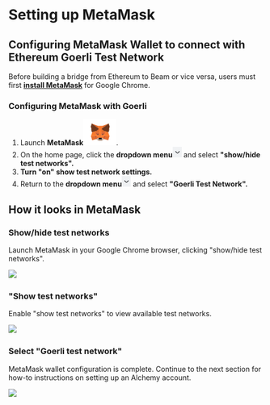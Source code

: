 # Setting up MetaMask

## Configuring MetaMask Wallet to connect with Ethereum Goerli Test Network

Before building a bridge from Ethereum to Beam or vice versa, users must first [**install MetaMask**](https://metamask.io/download/) for Google Chrome.

### Configuring MetaMask with Goerli

1. Launch **MetaMask**<img src=".gitbook/assets/Screen Shot 2022-10-22 at 1.45.13 PM.png" alt="" data-size="line">.&#x20;
2. On the home page, click the **dropdown menu**<img src=".gitbook/assets/Screen Shot 2022-10-22 at 2.26.57 PM.png" alt="" data-size="line"> and select **"show/hide test networks".**
3. **Turn "on"  show test network settings.**
4. Return to the **dropdown menu**<img src=".gitbook/assets/Screen Shot 2022-10-22 at 2.26.57 PM.png" alt="" data-size="line"> and select **"Goerli Test Network".**

## How it looks in MetaMask

### Show/hide test networks

Launch MetaMask in your Google Chrome browser, clicking "show/hide test networks".

![](https://lh4.googleusercontent.com/2VG1biNlKaFlhJMr-fPGfrY\_2WkcG4xyMHsuqGsls1NPl6dz6w7mfDkIwC3CDcBCQZjYH8HaKs\_jvgxFsZ9OB\_mZlSolKIc5e\_f9pp04m9PaBAurFZA04EfUY2etmq05cZ61vgV1h-gsdmBDZd5GPWXTfICSN5-PkE90y1F4l\_N2dUx16ycV1G-IQA)

### "Show test networks"

Enable "show test networks" to view available test networks.

![](https://lh3.googleusercontent.com/DP0gCj6hI4ku-tVkKL3OJgIGytKqg0cJk9MafA-ovQQh4nEuDq3UC\_-xgMFr4bL09csNaQTkzjV8xrtw2ZbPxgZ1q2ALX5oRHoK80OhGb9WNiQq2bLOJ-aVXEUl22g-Gxe2saIe\_gsDUsH7XwBDkcUzJ5APfLIMowq5M\_-vpcCFJmdM23wvpeMIi9Q)

### Select "Goerli test network"

MetaMask wallet configuration is complete. Continue to the next section for how-to instructions on setting up an Alchemy account.&#x20;

![](https://lh5.googleusercontent.com/0SZ40-3cklptTqkQr23UTUfXLi7fmrtjFgt1ghqMHhV899-5xVRIOQE3l6LSyWHnXCDv1Hgg6P-etJJuQFCZ\_AKseA54gb3dPgVUoRz3gBsPVfGv\_sNNfv1fkettPiCTCMW\_6gEVp7Cz\_-uV27HOd6gPUVIpURlZPGlTAuW3WmEipFGjDIrdp44FEA)
